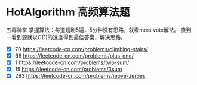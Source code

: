 # HotAlgorithm 高频算法题
五毒神掌 掌握算法：每道题刷5遍，5分钟没有思路，就看most vote解法。 直到一看到题就以O(1)的速度得到最佳答案，解决思路。
- [x] 70 https://leetcode-cn.com/problems/climbing-stairs/
- [x] 66 https://leetcode-cn.com/problems/plus-one/
- [x] 1  https://leetcode-cn.com/problems/two-sum/ 
- [x] 15 https://leetcode-cn.com/problems/3sum
- [x] 283 https://leetcode-cn.com/problems/move-zeroes
